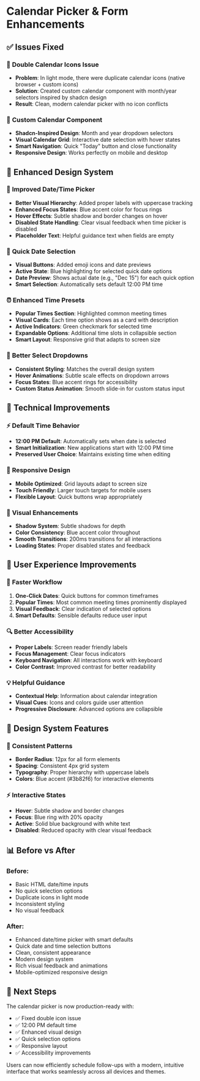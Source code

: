 # Calendar Picker & Form Enhancements

## ✅ Issues Fixed

### 🔧 **Double Calendar Icons Issue**
- **Problem**: In light mode, there were duplicate calendar icons (native browser + custom icons)
- **Solution**: Created custom calendar component with month/year selectors inspired by shadcn design
- **Result**: Clean, modern calendar picker with no icon conflicts

### 📅 **Custom Calendar Component**
- **Shadcn-Inspired Design**: Month and year dropdown selectors
- **Visual Calendar Grid**: Interactive date selection with hover states
- **Smart Navigation**: Quick "Today" button and close functionality
- **Responsive Design**: Works perfectly on mobile and desktop

## 🎨 **Enhanced Design System**

### 📅 **Improved Date/Time Picker**
- **Better Visual Hierarchy**: Added proper labels with uppercase tracking
- **Enhanced Focus States**: Blue accent color for focus rings
- **Hover Effects**: Subtle shadow and border changes on hover
- **Disabled State Handling**: Clear visual feedback when time picker is disabled
- **Placeholder Text**: Helpful guidance text when fields are empty

### 🚀 **Quick Date Selection**
- **Visual Buttons**: Added emoji icons and date previews
- **Active State**: Blue highlighting for selected quick date options
- **Date Preview**: Shows actual date (e.g., "Dec 15") for each quick option
- **Smart Selection**: Automatically sets default 12:00 PM time

### ⏰ **Enhanced Time Presets**
- **Popular Times Section**: Highlighted common meeting times
- **Visual Cards**: Each time option shows as a card with description
- **Active Indicators**: Green checkmark for selected time
- **Expandable Options**: Additional time slots in collapsible section
- **Smart Layout**: Responsive grid that adapts to screen size

### 🎯 **Better Select Dropdowns**
- **Consistent Styling**: Matches the overall design system
- **Hover Animations**: Subtle scale effects on dropdown arrows
- **Focus States**: Blue accent rings for accessibility
- **Custom Status Animation**: Smooth slide-in for custom status input

## 🔧 **Technical Improvements**

### ⚡ **Default Time Behavior**
- **12:00 PM Default**: Automatically sets when date is selected
- **Smart Initialization**: New applications start with 12:00 PM time
- **Preserved User Choice**: Maintains existing time when editing

### 📱 **Responsive Design**
- **Mobile Optimized**: Grid layouts adapt to screen size
- **Touch Friendly**: Larger touch targets for mobile users
- **Flexible Layout**: Quick buttons wrap appropriately

### 🎨 **Visual Enhancements**
- **Shadow System**: Subtle shadows for depth
- **Color Consistency**: Blue accent color throughout
- **Smooth Transitions**: 200ms transitions for all interactions
- **Loading States**: Proper disabled states and feedback

## 🎯 **User Experience Improvements**

### 🚀 **Faster Workflow**
1. **One-Click Dates**: Quick buttons for common timeframes
2. **Popular Times**: Most common meeting times prominently displayed
3. **Visual Feedback**: Clear indication of selected options
4. **Smart Defaults**: Sensible defaults reduce user input

### 🔍 **Better Accessibility**
- **Proper Labels**: Screen reader friendly labels
- **Focus Management**: Clear focus indicators
- **Keyboard Navigation**: All interactions work with keyboard
- **Color Contrast**: Improved contrast for better readability

### 💡 **Helpful Guidance**
- **Contextual Help**: Information about calendar integration
- **Visual Cues**: Icons and colors guide user attention
- **Progressive Disclosure**: Advanced options are collapsible

## 🎨 **Design System Features**

### 🎯 **Consistent Patterns**
- **Border Radius**: 12px for all form elements
- **Spacing**: Consistent 4px grid system
- **Typography**: Proper hierarchy with uppercase labels
- **Colors**: Blue accent (#3b82f6) for interactive elements

### ⚡ **Interactive States**
- **Hover**: Subtle shadow and border changes
- **Focus**: Blue ring with 20% opacity
- **Active**: Solid blue background with white text
- **Disabled**: Reduced opacity with clear visual feedback

## 📊 **Before vs After**

### Before:
- Basic HTML date/time inputs
- No quick selection options
- Duplicate icons in light mode
- Inconsistent styling
- No visual feedback

### After:
- Enhanced date/time picker with smart defaults
- Quick date and time selection buttons
- Clean, consistent appearance
- Modern design system
- Rich visual feedback and animations
- Mobile-optimized responsive design

## 🚀 **Next Steps**

The calendar picker is now production-ready with:
- ✅ Fixed double icon issue
- ✅ 12:00 PM default time
- ✅ Enhanced visual design
- ✅ Quick selection options
- ✅ Responsive layout
- ✅ Accessibility improvements

Users can now efficiently schedule follow-ups with a modern, intuitive interface that works seamlessly across all devices and themes.